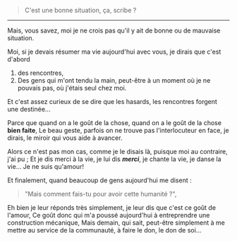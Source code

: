 >C'est une bonne situation, ça, scribe ?
*****
Mais, vous savez, moi je ne crois pas
qu'il y ait de bonne ou de mauvaise situation.

Moi, si je devais résumer ma vie aujourd'hui avec vous,
je dirais que c'est d'abord 
1. des rencontres,
2. Des gens qui m'ont tendu la main,
peut-être à un moment où je ne pouvais pas, où j'étais seul chez moi.

Et c'est assez curieux de se dire que les hasards,
les rencontres forgent une destinée...

Parce que quand on a le goût de la chose,
quand on a le goût de la chose **bien faite**,
Le beau geste, parfois on ne trouve pas l'interlocuteur en face,
je dirais, le miroir qui vous aide à avancer.

Alors ce n'est pas mon cas, comme je le disais là,
puisque moi au contraire, j'ai pu ;
Et je dis merci à la vie, je lui dis ***merci***,
je chante la vie, je danse la vie... Je ne suis qu'amour!

Et finalement, quand beaucoup de gens aujourd'hui me disent :

>"Mais comment fais-tu pour avoir cette humanité ?",

Eh bien je leur réponds très simplement,
je leur dis que c'est ce goût de l'amour,
Ce goût donc qui m'a poussé aujourd'hui
à entreprendre une construction mécanique,
Mais demain, qui sait, peut-être simplement
à me mettre au service de la communauté,
à faire le don, le don de soi...
